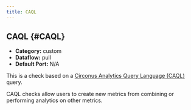 ```yaml
---
title: CAQL
---
```


## CAQL {#CAQL}
 * **Category:** custom
 * **Dataflow:** pull
 * **Default Port:** N/A

This is a check based on a [Circonus Analytics Query Language (CAQL)](/CAQL) query.

CAQL checks allow users to create new metrics from combining or performing analytics on other metrics.
